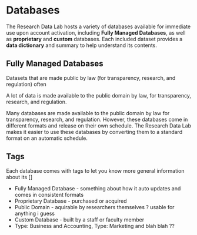 # Databases
The Research Data Lab hosts a variety of databases available for immediate use upon account activation, including **Fully Managed Databases**, as well as **proprietary** and **custom** databases. Each included dataset provides a **data dictionary** and summary to help understand its contents. 

## Fully Managed Databases
Datasets that are made public by law (for transparency, research, and regulation) often 



A lot of data is made available to the public domain by law, for transparency, research, and regulation. 

Many databases are made available to the public domain by law for transparency, research, and regulation. However, these databases come in different formats and release on their own schedule. The Research Data Lab makes it easier to use these databases by converting them to a standard format on an automatic schedule. 

## Tags 
Each database comes with tags to let you know more general information about its []

- Fully Managed Database - something about how it auto updates and comes in consistent formats 
- Proprietary Database - purchased or acquired 
- Public Domain - aquirable by researchers themselves ? usable for anything i guess 
- Custom Database - built by a staff or faculty member 
- Type: Business and Accounting, Type: Marketing and blah blah ?? 
